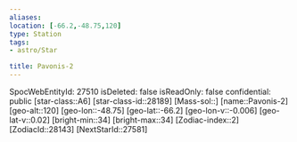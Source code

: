 ```yaml
---
aliases: 
location: [-66.2,-48.75,120]
type: Station
tags:
- astro/Star

title: Pavonis-2
---
```

SpocWebEntityId: 27510
isDeleted: false
isReadOnly: false
confidential: public
[star-class::A6]
[star-class-id::28189]
[Mass-sol::]
[name::Pavonis-2]
[geo-alt::120]
[geo-lon::-48.75]
[geo-lat::-66.2]
[geo-lon-v::-0.006]
[geo-lat-v::0.02]
[bright-min::34]
[bright-max::34]
[Zodiac-index::2]
[ZodiacId::28143]
[NextStarId::27581]



